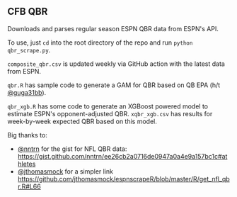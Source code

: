 CFB QBR
---

Downloads and parses regular season ESPN QBR data from ESPN's API.

To use, just `cd` into the root directory of the repo and run `python qbr_scrape.py`.

`composite_qbr.csv` is updated weekly via GitHub action with the latest data from ESPN.

`qbr.R` has sample code to generate a GAM for QBR based on QB EPA (h/t [@guga31bb](https://github.com/guga31bb)).

`qbr_xgb.R` has some code to generate an XGBoost powered model to estimate ESPN's opponent-adjusted QBR. `xqbr_xgb.csv` has results for week-by-week expected QBR based on this model.

Big thanks to:

* [@nntrn](https://github.com/nntrn) for the gist for NFL QBR data: https://gist.github.com/nntrn/ee26cb2a0716de0947a0a4e9a157bc1c#athletes
* [@jthomasmock](https://github.com/jthomasmock) for a simpler link https://github.com/jthomasmock/espnscrapeR/blob/master/R/get_nfl_qbr.R#L66


